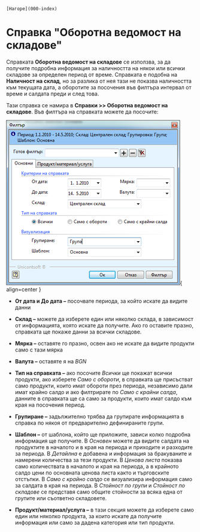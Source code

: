 ```{only} html
[Нагоре](000-index)
```

# Справка "Оборотна ведомост на складове"

Справката **Оборотна ведомост на складове** се използва, за да получите
подробна информация за наличността на някои или всички складове за
определен период от време. Справката е подобна на **Наличност на
склад**, но за разлика от нея тази не показва наличността към
текущата дата, а оборотите за посочения във филтъра интервал от
време и салдата преди и след това.

Тази справка се намира в **Справки \>\> Оборотна ведомост на складове**.
Във филтъра на справката можете да посочите:

![](902-image99.png){ align=center }

 - **От дата и До дата –** посочвате периода, за който искате да видите данни

 - **Склад –** можете да изберете един или няколко склада, в зависимост от информацията, която искате да получите. Ако го оставите празно, справката ще покаже данни за всички складове.

 - **Мярка –** оставяте го празно, освен ако не искате да видите продукти само с тази мярка

 - **Валута –** оставяте я на *BGN*

 - **Тип на справката –** ако посочите *Всички* ще покажат всички продукти, ако изберете *Само с обороти*, в справката ще присъстват само продукти, които имат обороти през периода, независимо дали имат крайно салдо и ако филтрирате по *Само с крайни салда*, данните в справката ще са само за продукти, които имат салдо към края на посочения период.

 - **Групиране –** задължително трябва да групирате информацията в справка по някоя от предварително дефинираните групи. 

 - **Шаблон –** от шаблона, който ще приложите, зависи колко подробна информация ще получите. В *Основен* можете да видите салдата на продуктите в началото и в края на периода и приходите и разходите за периода. В *Детайлна* е добавена и информация за бракуваните и намерени количества за тези продукти. В *Ценова листа* показва само количествата в началото и края на периода, а в крайното салдо цени по основната ценова листа както и търговските отстъпки. В *Само с крайно салдо* се визуализира информация само за салдата в края на периода. В *Стойност по групи* и *Стойност по складове* се представя само общите стойности за всяка една от групите или съответно складовете. 

 - **Продукт/материал/услуга –** в тази секция можете да изберете само един или няколко продукта, за които искате да получите информация или само за дадена категория или тип продукти.
